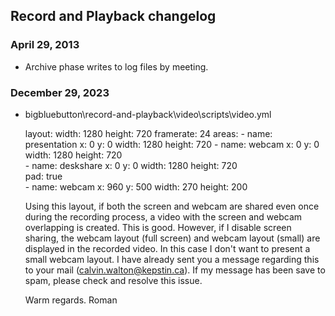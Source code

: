 ## Record and Playback changelog ##

### April 29, 2013 ###

- Archive phase writes to log files by meeting.

### December 29, 2023 ###

- bigbluebutton\record-and-playback\video\scripts\video.yml

  layout:
      width: 1280
      height: 720
      framerate: 24
      areas:
        - name: presentation
          x: 0
          y: 0
          width: 1280
          height: 720
        - name: webcam
          x: 0
          y: 0
          width: 1280
          height: 720    
        - name: deskshare
          x: 0
          y: 0
          width: 1280
          height: 720    
          pad: true      
        - name: webcam
          x: 960
          y: 500
          width: 270
          height: 200

  Using this layout, if both the screen and webcam are shared even once during the recording process, a video with the screen and webcam overlapping is created. This is good.
  However, if I disable screen sharing, the webcam layout (full screen) and webcam layout (small) are displayed in the recorded video.
  In this case I don't want to present a small webcam layout.
  I have already sent you a message regarding this to your mail (calvin.walton@kepstin.ca).
  If my message has been save to spam, please check and resolve this issue.

  Warm regards.
  Roman
  
